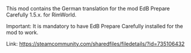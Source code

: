 This mod contains the German translation for the mod EdB Prepare Carefully 1.5.x. for RimWorld.

Important: It is mandatory to have EdB Prepare Carefully installed for the mod to work. 

Link: https://steamcommunity.com/sharedfiles/filedetails/?id=735106432
